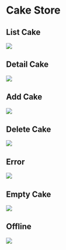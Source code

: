 # Cake Store
## List Cake
<img src="./assets/ss1.JPG">

## Detail Cake
<img src="./assets/ss6.JPG">

## Add Cake
<img src="./assets/ss2.JPG">

## Delete Cake
<img src="./assets/ss3.JPG">

## Error
<img src="./assets/ss4.JPG">

## Empty Cake
<img src="./assets/ss5.JPG">


## Offline
<img src="./assets/ss7.JPG">